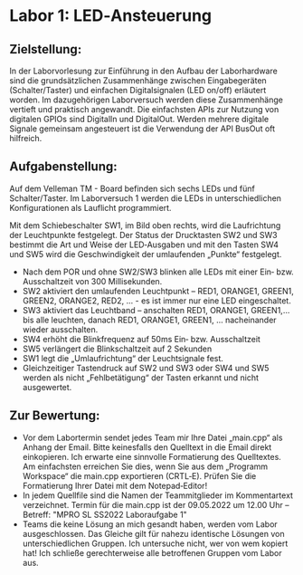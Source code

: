 # Labor 1: LED‐Ansteuerung

## Zielstellung:
In der Laborvorlesung zur Einführung in den Aufbau der Laborhardware sind die grundsätzlichen Zusammenhänge zwischen Eingabegeräten (Schalter/Taster) und einfachen Digitalsignalen (LED on/off) erläutert worden. Im dazugehörigen Laborversuch werden diese Zusammenhänge vertieft und praktisch angewandt. Die einfachsten APIs zur Nutzung von digitalen GPIOs sind DigitalIn und DigitalOut. Werden mehrere digitale Signale gemeinsam angesteuert ist die Verwendung der API BusOut oft hilfreich.

## Aufgabenstellung:
Auf dem Velleman TM - Board befinden sich sechs LEDs und fünf Schalter/Taster. Im Laborversuch 1 werden die LEDs in unterschiedlichen Konfigurationen als Lauflicht programmiert.

Mit dem Schiebeschalter SW1, im Bild oben rechts, wird die Laufrichtung der Leuchtpunkte festgelegt. Der Status
der Drucktasten SW2 und SW3 bestimmt die Art und Weise der LED‐Ausgaben und mit den Tasten SW4 und SW5
wird die Geschwindigkeit der umlaufenden „Punkte“ festgelegt.
- Nach dem POR und ohne SW2/SW3 blinken alle LEDs mit einer Ein‐ bzw. Ausschaltzeit von 300 Millisekunden.
- SW2 aktiviert den umlaufenden Leuchtpunkt – RED1, ORANGE1, GREEN1, GREEN2, ORANGE2, RED2, ... - es ist immer nur eine LED eingeschaltet.
- SW3 aktiviert das Leuchtband – anschalten RED1, ORANGE1, GREEN1,... bis alle leuchten, danach RED1, ORANGE1, GREEN1, ... nacheinander wieder ausschalten.
- SW4 erhöht die Blinkfrequenz auf 50ms Ein‐ bzw. Ausschaltzeit
- SW5 verlängert die Blinkschaltzeit auf 2 Sekunden
- SW1 legt die „Umlaufrichtung“ der Leuchtsignale fest.
- Gleichzeitiger Tastendruck auf SW2 und SW3 oder SW4 und SW5 werden als nicht „Fehlbetätigung“ der Tasten erkannt und nicht ausgewertet.

## Zur Bewertung:
- Vor dem Labortermin sendet jedes Team mir Ihre Datei „main.cpp“ als Anhang der Email. Bitte keinesfalls den Quelltext in die Email direkt einkopieren. Ich erwarte eine sinnvolle Formatierung des Quelltextes. Am einfachsten erreichen Sie dies, wenn Sie aus dem „Programm Workspace“ die main.cpp exportieren (CRTL‐E). Prüfen Sie die Formatierung Ihrer Datei mit dem Notepad‐Editor!
- In jedem Quellfile sind die Namen der Teammitglieder im Kommentartext verzeichnet. Termin für die main.cpp ist der 09.05.2022 um 12.00 Uhr – Betreff: "MPRO SL SS2022 Laboraufgabe 1"
- Teams die keine Lösung an mich gesandt haben, werden vom Labor ausgeschlossen. Das Gleiche gilt für nahezu identische Lösungen von unterschiedlichen Gruppen. Ich untersuche nicht, wer von wem kopiert hat! Ich schließe gerechterweise alle betroffenen Gruppen vom Labor aus.
